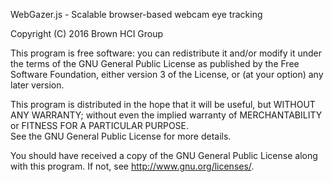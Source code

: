WebGazer.js - Scalable browser-based webcam eye tracking

Copyright (C) 2016 Brown HCI Group

This program is free software: you can redistribute it and/or modify
it under the terms of the GNU General Public License as published by
the Free Software Foundation, either version 3 of the License, or
(at your option) any later version.

This program is distributed in the hope that it will be useful, 
but WITHOUT ANY WARRANTY; without even the implied warranty of 
MERCHANTABILITY or FITNESS FOR A PARTICULAR PURPOSE.  
See the GNU General Public License for more details.

You should have received a copy of the GNU General Public License along with this program.  If not, see <http://www.gnu.org/licenses/>.
